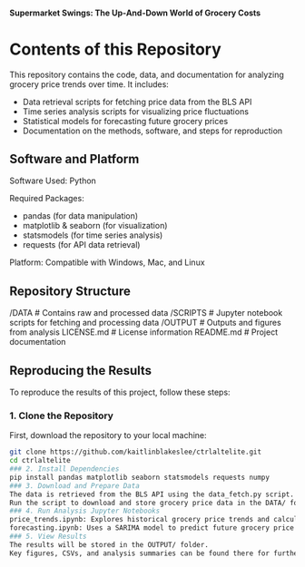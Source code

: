 #### Supermarket Swings: The Up-And-Down World of Grocery Costs

# Contents of this Repository
This repository contains the code, data, and documentation for analyzing grocery price trends over time. It includes: 
- Data retrieval scripts for fetching price data from the BLS API
- Time series analysis scripts for visualizing price fluctuations
- Statistical models for forecasting future grocery prices
- Documentation on the methods, software, and steps for reproduction

## Software and Platform
 Software Used: Python
 
 Required Packages: 
- pandas (for data manipulation)
- matplotlib & seaborn (for visualization)
- statsmodels (for time series analysis)
- requests (for API data retrieval)
  
Platform: Compatible with Windows, Mac, and Linux

## Repository Structure
 /DATA               # Contains raw and processed data
 /SCRIPTS            # Jupyter notebook scripts for fetching and processing data
 /OUTPUT            # Outputs and figures from analysis
 LICENSE.md          # License information
 README.md           # Project documentation

## Reproducing the Results
To reproduce the results of this project, follow these steps:

### 1. Clone the Repository
First, download the repository to your local machine:
```bash
git clone https://github.com/kaitlinblakeslee/ctrlaltelite.git
cd ctrlaltelite
### 2. Install Dependencies
pip install pandas matplotlib seaborn statsmodels requests numpy
### 3. Download and Prepare Data
The data is retrieved from the BLS API using the data_fetch.py script.
Run the script to download and store grocery price data in the DATA/ folder.
### 4. Run Analysis Jupyter Notebooks
price_trends.ipynb: Explores historical grocery price trends and calculates price change distributions.
forecasting.ipynb: Uses a SARIMA model to predict future grocery price changes and assess volatility.
### 5. View Results
The results will be stored in the OUTPUT/ folder.
Key figures, CSVs, and analysis summaries can be found there for further exploration.
